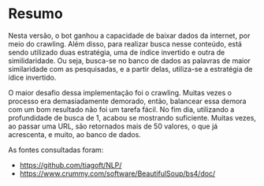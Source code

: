 # Resumo

Nesta versão, o bot ganhou a capacidade de baixar dados da internet, por meio do crawling. Além disso, para realizar busca nesse conteúdo, está sendo utilizado duas estratégia, uma de índice invertido e outra de similidaridade. Ou seja, busca-se no banco de dados as palavras de maior similaridade com as pesquisadas, e a partir delas, utiliza-se a estratégia de ídice invertido.

O maior desafio dessa implementação foi o crawling. Muitas vezes o processo era demasiadamente demorado, então, balancear essa demora com um bom resultado não foi um tarefa fácil. No fim dia, utilizando a profundidade de busca de 1, acabou se mostrando suficiente. Muitas vezes, ao passar uma URL, são retornados mais de 50 valores, o que já acrescenta, e muito, ao banco de dados.

As fontes consultadas foram:

- https://github.com/tiagoft/NLP/
- https://www.crummy.com/software/BeautifulSoup/bs4/doc/
